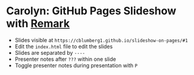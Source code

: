 # Carolyn: GitHub Pages Slideshow with [Remark](https://github.com/gnab/remark)

- Slides visible at `https://cblumberg1.github.io/slideshow-on-pages/#1`
- Edit the `index.html` file to edit the slides
- Slides are separated by `----`
- Presenter notes after `???` within one slide
- Toggle presenter notes during presentation with `P`
